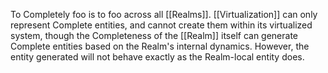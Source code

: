 To Completely foo is to foo across all [[Realms]]. [[Virtualization]] can only represent Complete entities, and cannot create them within its virtualized system, though the Completeness of the [[Realm]] itself can generate Complete entities based on the Realm's internal dynamics. However, the entity generated will not behave exactly as the Realm-local entity does.